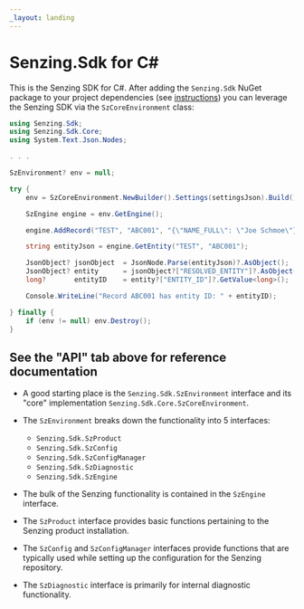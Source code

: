 ```yaml
---
_layout: landing
---
```


# Senzing.Sdk for C# #

This is the Senzing SDK for C#.  After adding the `Senzing.Sdk` NuGet package to your project dependencies (see [instructions](https://github.com/senzing-garage/sz-sdk-csharp/blob/main/README.md#Usage)) you can leverage the Senzing SDK via the `SzCoreEnvironment` class:

```c#
using Senzing.Sdk;
using Senzing.Sdk.Core;
using System.Text.Json.Nodes;

. . .

SzEnvironment? env = null;

try {
    env = SzCoreEnvironment.NewBuilder().Settings(settingsJson).Build();

    SzEngine engine = env.GetEngine();

    engine.AddRecord("TEST", "ABC001", "{\"NAME_FULL\": \"Joe Schmoe\"}");

    string entityJson = engine.GetEntity("TEST", "ABC001");

    JsonObject? jsonObject  = JsonNode.Parse(entityJson)?.AsObject();
    JsonObject? entity      = jsonObject?["RESOLVED_ENTITY"]?.AsObject();
    long?       entityID    = entity?["ENTITY_ID"]?.GetValue<long>();

    Console.WriteLine("Record ABC001 has entity ID: " + entityID);

} finally {
    if (env != null) env.Destroy();
}
```

## See the "API" tab above for reference documentation ##

- A good starting place is the `Senzing.Sdk.SzEnvironment` interface and
  its "core" implementation `Senzing.Sdk.Core.SzCoreEnvironment`.

- The `SzEnvironment` breaks down the functionality into 5 interfaces:
  - `Senzing.Sdk.SzProduct`
  - `Senzing.Sdk.SzConfig`
  - `Senzing.Sdk.SzConfigManager`
  - `Senzing.Sdk.SzDiagnostic`
  - `Senzing.Sdk.SzEngine`

- The bulk of the Senzing functionality is contained in the `SzEngine` interface.
- The `SzProduct` interface provides basic functions pertaining to the Senzing product installation.
- The `SzConfig` and `SzConfigManager` interfaces provide functions that are typically used while setting up the configuration for the Senzing repository.
- The `SzDiagnostic` interface is primarily for internal diagnostic functionality.
